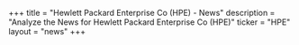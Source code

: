 +++
title = "Hewlett Packard Enterprise Co (HPE) - News"
description = "Analyze the News for Hewlett Packard Enterprise Co (HPE)"
ticker = "HPE"
layout = "news"
+++

